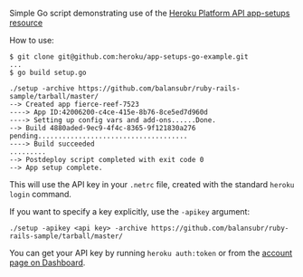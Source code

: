 Simple Go script demonstrating use of the [Heroku Platform API app-setups resource](https://devcenter.heroku.com/articles/setting-up-apps-using-the-heroku-platform-api)

How to use:

```term
$ git clone git@github.com:heroku/app-setups-go-example.git
...
$ go build setup.go

./setup -archive https://github.com/balansubr/ruby-rails-sample/tarball/master/
--> Created app fierce-reef-7523
----> App ID:42006200-c4ce-415e-8b76-8ce5ed7d960d
----> Setting up config vars and add-ons......Done.
--> Build 4880aded-9ec9-4f4c-8365-9f121830a276 pending.....................................
----> Build succeeded
.........
--> Postdeploy script completed with exit code 0
--> App setup complete.
```

This will use the API key in your `.netrc` file, created with the standard `heroku login` command.


If you want to specify a key explicitly, use the `-apikey` argument:

    ./setup -apikey <api key> -archive https://github.com/balansubr/ruby-rails-sample/tarball/master/


You can get your API key by running `heroku auth:token` or from the [account page on Dashboard](https://dashboard.heroku.com/account).
